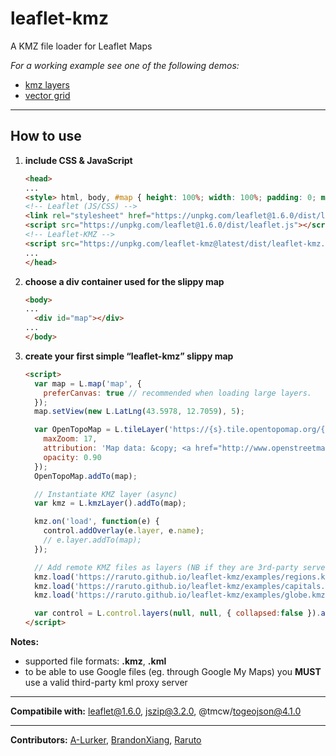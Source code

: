 # leaflet-kmz
A KMZ file loader for Leaflet Maps

_For a working example see one of the following demos:_

- [kmz layers](https://raruto.github.io/leaflet-kmz/examples/leaflet-kmz.html)
- [vector grid](https://raruto.github.io/leaflet-kmz/examples/leaflet-kmz_gridlayer.html)


---

## How to use

1. **include CSS & JavaScript**
    ```html
    <head>
    ...
    <style> html, body, #map { height: 100%; width: 100%; padding: 0; margin: 0; } </style>
    <!-- Leaflet (JS/CSS) -->
    <link rel="stylesheet" href="https://unpkg.com/leaflet@1.6.0/dist/leaflet.css">
    <script src="https://unpkg.com/leaflet@1.6.0/dist/leaflet.js"></script>
    <!-- Leaflet-KMZ -->
    <script src="https://unpkg.com/leaflet-kmz@latest/dist/leaflet-kmz.js"></script>
    ...
    </head>
    ```
2. **choose a div container used for the slippy map**
    ```html
    <body>
    ...
	  <div id="map"></div>
    ...
    </body>
    ```
3. **create your first simple “leaflet-kmz” slippy map**
    ```html
    <script>
      var map = L.map('map', {
        preferCanvas: true // recommended when loading large layers.
      });
      map.setView(new L.LatLng(43.5978, 12.7059), 5);

      var OpenTopoMap = L.tileLayer('https://{s}.tile.opentopomap.org/{z}/{x}/{y}.png', {
        maxZoom: 17,
        attribution: 'Map data: &copy; <a href="http://www.openstreetmap.org/copyright">OpenStreetMap</a>, <a href="http://viewfinderpanoramas.org">SRTM</a> | Map style: &copy; <a href="https://opentopomap.org">OpenTopoMap</a> (<a href="https://creativecommons.org/licenses/by-sa/3.0/">CC-BY-SA</a>)',
        opacity: 0.90
      });
      OpenTopoMap.addTo(map);

      // Instantiate KMZ layer (async)
      var kmz = L.kmzLayer().addTo(map);

      kmz.on('load', function(e) {
        control.addOverlay(e.layer, e.name);
        // e.layer.addTo(map);
      });

      // Add remote KMZ files as layers (NB if they are 3rd-party servers, they MUST have CORS enabled)
      kmz.load('https://raruto.github.io/leaflet-kmz/examples/regions.kmz');
      kmz.load('https://raruto.github.io/leaflet-kmz/examples/capitals.kmz');
      kmz.load('https://raruto.github.io/leaflet-kmz/examples/globe.kmz');

      var control = L.control.layers(null, null, { collapsed:false }).addTo(map);
    </script>
    ```

**Notes:**
- supported file formats: **.kmz**, **.kml**
- to be able to use Google files (eg. through Google My Maps) you **MUST** use a valid third-party kml proxy server

---

**Compatibile with:** leaflet@1.6.0, jszip@3.2.0, @tmcw/togeojson@4.1.0

---

**Contributors:** [A-Lurker](https://github.com/a-lurker/leaflet-kmz), [BrandonXiang](https://github.com/brandonxiang/leaflet-geojson-vt), [Raruto](https://github.com/Raruto/leaflet-kmz)

